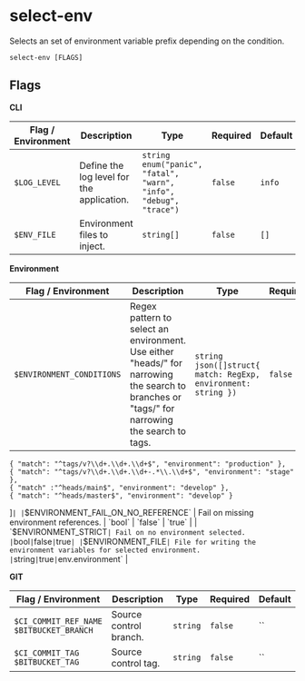 # select-env

Selects an set of environment variable prefix depending on the condition.

`select-env [FLAGS]`

## Flags

**CLI**

| Flag / Environment |  Description   |  Type    | Required | Default |
|---------------- | --------------- | --------------- |  --------------- |  --------------- |
| `$LOG_LEVEL` | Define the log level for the application. | `string`<br/>`enum("panic", "fatal", "warn", "info", "debug", "trace")` | `false` | `info` |
| `$ENV_FILE` | Environment files to inject. | `string[]` | `false` | `[]` |

**Environment**

| Flag / Environment |  Description   |  Type    | Required | Default |
|---------------- | --------------- | --------------- |  --------------- |  --------------- |
| `$ENVIRONMENT_CONDITIONS` | Regex pattern to select an environment.<br />      Use either "heads/" for narrowing the search to branches or "tags/" for narrowing the search to tags. | `string`<br/>`json([]struct{ match: RegExp, environment: string })` | `false` | `[
    { "match": "^tags/v?\\d+.\\d+.\\d+$", "environment": "production" },
    { "match": "^tags/v?\\d+.\\d+.\\d+-.*\\.\\d+$", "environment": "stage" },
    { "match" :"^heads/main$", "environment": "develop" },
    { "match": "^heads/master$", "environment": "develop" }
]` |
| `$ENVIRONMENT_FAIL_ON_NO_REFERENCE` | Fail on missing environment references. | `bool` | `false` | `true` |
| `$ENVIRONMENT_STRICT` | Fail on no environment selected. | `bool` | `false` | `true` |
| `$ENVIRONMENT_FILE` | File for writing the environment variables for selected environment. | `string` | `true` | `env.environment` |

**GIT**

| Flag / Environment |  Description   |  Type    | Required | Default |
|---------------- | --------------- | --------------- |  --------------- |  --------------- |
| `$CI_COMMIT_REF_NAME`<br/>`$BITBUCKET_BRANCH` | Source control branch. | `string` | `false` | `` |
| `$CI_COMMIT_TAG`<br/>`$BITBUCKET_TAG` | Source control tag. | `string` | `false` | `` |
